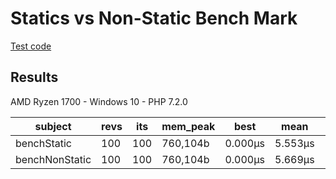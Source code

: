 # Statics vs Non-Static Bench Mark
[Test code](/benchmarks/StaticBench.php)

## Results
AMD Ryzen 1700 - Windows 10 - PHP 7.2.0

| subject        | revs | its | mem_peak | best    | mean    | mode     | worst    | stdev   | rstdev | diff  |
|----------------|------|-----|----------|---------|---------|----------|----------|---------|--------|-------|
| benchStatic    | 100  | 100 | 760,104b | 0.000μs | 5.553μs | 10.058μs | 12.150μs | 5.032μs | 90.61% | 1.00x |
| benchNonStatic | 100  | 100 | 760,104b | 0.000μs | 5.669μs | 10.077μs | 12.290μs | 5.037μs | 88.85% | 1.02x |

